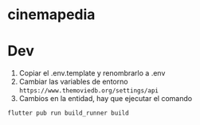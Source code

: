 # cinemapedia

# Dev

1. Copiar el .env.template y renombrarlo a .env
2. Cambiar las variables de entorno ```https://www.themoviedb.org/settings/api```
3. Cambios en la entidad, hay que ejecutar el comando
```
flutter pub run build_runner build
```


